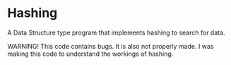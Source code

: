 # Hashing
A Data Structure type program that implements hashing to search for data.


WARNING!
This code contains bugs. It is also not properly made. I was making this code to understand the workings of hashing.
